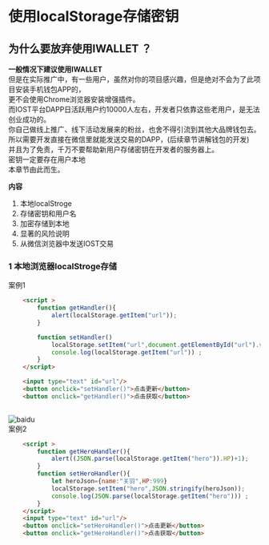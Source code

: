 # 使用localStorage存储密钥

## 为什么要放弃使用IWALLET ？  
**一般情况下建议使用IWALLET**  
但是在实际推广中，有一些用户，虽然对你的项目感兴趣，但是绝对不会为了此项目安装手机钱包APP的，  
更不会使用Chrome浏览器安装增强插件。   
而IOST平台DAPP日活跃用户约10000人左右，开发者只依靠这些老用户，是无法创业成功的。  
你自己做线上推广、线下活动发展来的粉丝，也舍不得引流到其他大品牌钱包去。   
所以需要开发直接在微信里就能发送交易的DAPP，(后续章节讲解钱包的开发)  
并且为了免责，千万不要帮助新用户存储密钥在开发者的服务器上。   
密钥一定要存在用户本地  
本章节由此而生。  

**内容**  
1. 本地localStroge   
2. 存储密钥和用户名   
3. 加密存储到本地   
4. 显著的风险说明   
5. 从微信浏览器中发送IOST交易   

### 1 本地浏览器localStroge存储   
案例1   
```html  
    <script >
        function getHandler(){
            alert(localStorage.getItem("url"));
        }

        function setHandler()
            localStorage.setItem("url",document.getElementById("url").value);
            console.log(localStorage.getItem("url")) ;
        }
    </script>

    <input type="text" id="url"/>
    <button onclick="setHandler()">点击更新</button>
    <button onclick="getHandler()">点击获取</button>
    
```  
![baidu](http://www.baidu.com/img/bdlogo.gif "百度logo")  
案例2   
```html
    <script >
        function getHeroHandler(){
            alert((JSON.parse(localStorage.getItem("hero")).HP)+1);
        }
        function setHeroHandler(){
            let heroJson={name:"关羽",HP:999}
            localStorage.setItem("hero",JSON.stringify(heroJson));
            console.log(JSON.parse(localStorage.getItem("hero"))) ;
        }
    </script>
    <input type="text" id="url"/>
    <button onclick="setHeroHandler()">点击更新</button>
    <button onclick="getHeroHandler()">点击获取</button>
```